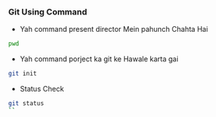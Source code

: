 ### Git Using Command

- Yah command present director Mein pahunch Chahta Hai
```sh
pwd
```

- Yah command porject ka git ke Hawale karta gai
```sh
git init
```


- Status Check
```sh
git status 
``